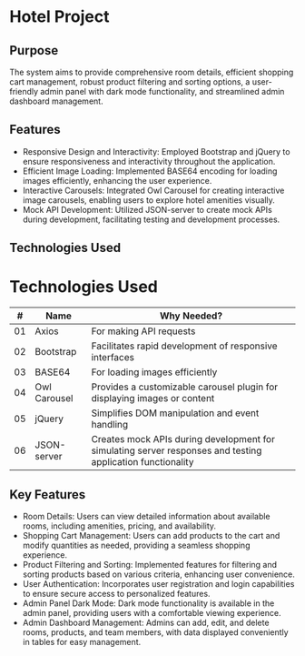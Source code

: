 # Hotel Project

## Purpose
The system aims to provide comprehensive room details, efficient shopping cart management, robust product filtering and sorting options, a user-friendly admin panel with dark mode functionality, and streamlined admin dashboard management.

## Features
- Responsive Design and Interactivity: Employed Bootstrap and jQuery to ensure responsiveness and interactivity throughout the application.
- Efficient Image Loading: Implemented BASE64 encoding for loading images efficiently, enhancing the user experience.
- Interactive Carousels: Integrated Owl Carousel for creating interactive image carousels, enabling users to explore hotel amenities visually.
- Mock API Development: Utilized JSON-server to create mock APIs during development, facilitating testing and development processes.

## Technologies Used

# Technologies Used

| #   | Name          | Why Needed?                                                |
| --- | ------------- | ---------------------------------------------------------- |
| 01  | Axios         | For making API requests                                    |
| 02  | Bootstrap     | Facilitates rapid development of responsive interfaces     |
| 03  | BASE64        | For loading images efficiently                             |
| 04  | Owl Carousel  | Provides a customizable carousel plugin for displaying images or content |
| 05  | jQuery        | Simplifies DOM manipulation and event handling             |
| 06  | JSON-server   | Creates mock APIs during development for simulating server responses and testing application functionality |

## Key Features
- Room Details: Users can view detailed information about available rooms, including amenities, pricing, and availability.
- Shopping Cart Management: Users can add products to the cart and modify quantities as needed, providing a seamless shopping experience.
- Product Filtering and Sorting: Implemented features for filtering and sorting products based on various criteria, enhancing user convenience.
- User Authentication: Incorporates user registration and login capabilities to ensure secure access to personalized features.
- Admin Panel Dark Mode: Dark mode functionality is available in the admin panel, providing users with a comfortable viewing experience.
- Admin Dashboard Management: Admins can add, edit, and delete rooms, products, and team members, with data displayed conveniently in tables for easy management.
